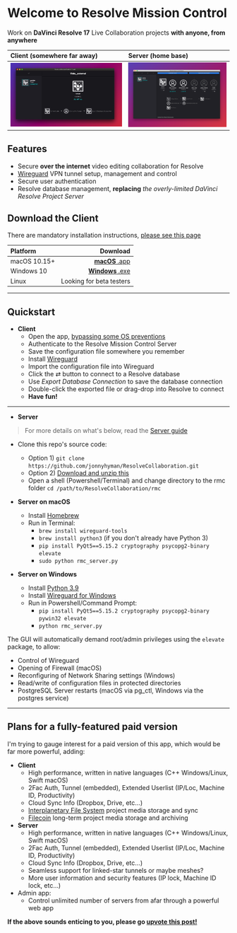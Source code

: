# Welcome to Resolve Mission Control
Work on **DaVinci Resolve 17** Live Collaboration projects __with anyone, from anywhere__

|Client (somewhere far away) | Server (home base) |
|:---|:---|
|<img src="https://github.com/jonnyhyman/ResolveCollaboration/blob/main/images/Image%205-9-21%20at%207.00%20PM.jpg?raw=true" alt="Client" width="800"/>|<img src="https://github.com/jonnyhyman/ResolveCollaboration/blob/main/images/Screen%20Shot%202021-05-09%20at%206.40.03%20PM.png?raw=true" alt="Server" width="800"/>|

## Features
- Secure __over the internet__ video editing collaboration for Resolve
- [Wireguard](https://www.wireguard.com/) VPN tunnel setup, management and control
- Secure user authentication
- Resolve database management, __replacing__ _the overly-limited DaVinci Resolve Project Server_

## Download the Client

There are mandatory installation instructions, [please see this page](https://github.com/jonnyhyman/ResolveCollaboration/releases/tag/0.1.0)

| Platform | Download     |
|:---------|-------------:|
|macOS 10.15+ | [**macOS** .app](https://github.com/jonnyhyman/ResolveCollaboration/releases/download/0.1.0/macOS_Resolve.Mission.Control-v0.1.0-signed.zip) |
|Windows 10 |[**Windows** .exe](https://github.com/jonnyhyman/ResolveCollaboration/releases/download/0.1.0/Win10-Resolve.Mission.Control-v0.1.0.zip) |
|Linux | Looking for beta testers |

---
## Quickstart
- __Client__
    - Open the app, [bypassing some OS preventions](https://github.com/jonnyhyman/ResolveCollaboration/releases/tag/0.1.0)
    - Authenticate to the Resolve Mission Control Server
    - Save the configuration file somewhere you remember
    - Install [Wireguard](https://www.wireguard.com/install/)
    - Import the configuration file into Wireguard
    - Click the ⇄ button to connect to a Resolve database
    - Use _Export Database Connection_ to save the database connection
    - Double-click the exported file or drag-drop into Resolve to connect  
    - __Have fun!__

---
- __Server__
> For more details on what's below, read the [Server guide](https://github.com/jonnyhyman/ResolveCollaboration/wiki/Server-guide)

- Clone this repo's source code:
    - Option 1) `git clone https://github.com/jonnyhyman/ResolveCollaboration.git`
    - Option 2) [Download and unzip this](https://github.com/jonnyhyman/ResolveCollaboration/archive/refs/heads/main.zip)
    - Open a shell (Powershell/Terminal) and change directory to the rmc folder `cd /path/to/ResolveCollaboration/rmc`

- __Server on macOS__
    - Install [Homebrew](https://brew.sh/)
    - Run in Terminal:
        - `brew install wireguard-tools`
        - `brew install python3` (if you don't already have Python 3)
        - `pip install PyQt5==5.15.2 cryptography psycopg2-binary elevate`
        - `sudo python rmc_server.py`

- __Server on Windows__    
    - Install [Python 3.9](https://www.python.org/downloads/)
    - Install [Wireguard for Windows](https://www.wireguard.com/install/)
    - Run in Powershell/Command Prompt:
        - `pip install PyQt5==5.15.2 cryptography psycopg2-binary pywin32 elevate`
        - `python rmc_server.py` 
        
The GUI will automatically demand root/admin privileges using the `elevate` package, to allow:
- Control of Wireguard
- Opening of Firewall (macOS)
- Reconfiguring of Network Sharing settings (Windows)
- Read/write of configuration files in protected directories
- PostgreSQL Server restarts (macOS via pg_ctl, Windows via the postgres service)

---

## Plans for a fully-featured paid version
I'm trying to gauge interest for a paid version of this app, which would be far more powerful, adding: 

- __Client__
    - High performance, written in native languages (C++ Windows/Linux, Swift macOS)
    - 2Fac Auth, Tunnel (embedded), Extended Userlist (IP/Loc, Machine ID, Productivity)
    - Cloud Sync Info (Dropbox, Drive, etc…)
    - [Interplanetary File System](https://ipfs.io/) project media storage and sync
    - [Filecoin](https://filecoin.io/) long-term project media storage and archiving
- __Server__
    - High performance, written in native languages (C++ Windows/Linux, Swift macOS)
    - 2Fac Auth, Tunnel (embedded), Extended Userlist (IP/Loc, Machine ID, Productivity)
    - Cloud Sync Info (Dropbox, Drive, etc…)
    - Seamless support for linked-star tunnels or maybe meshes?
    - More user information and security features (IP lock, Machine ID lock, etc…)
- Admin app:
    - Control unlimited number of servers from afar through a powerful web app

__If the above sounds enticing to you, please go [upvote this post!](https://github.com/jonnyhyman/ResolveCollaboration/issues/4)__
